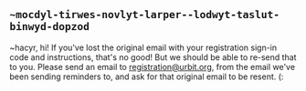 ## `~mocdyl-tirwes-novlyt-larper--lodwyt-taslut-binwyd-dopzod`
~hacyr, hi! If you've lost the original email with your registration sign-in code and instructions, that's no good! But we should be able to re-send that to you. Please send an email to registration@urbit.org, from the email we've been sending reminders to, and ask for that original email to be resent. (: